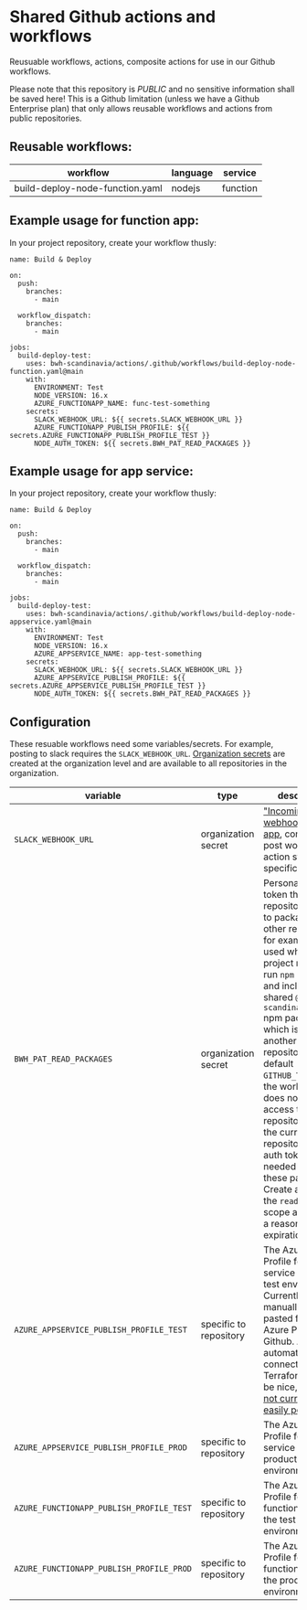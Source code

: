 # Shared Github actions and workflows

Reusuable workflows, actions, composite actions for use in our Github workflows.

Please note that this repository is _PUBLIC_ and no sensitive information shall be saved here! This is a Github limitation (unless we have a Github Enterprise plan) that only allows reusable workflows and actions from public repositories.

## Reusable workflows:

| workflow                        | language | service  |
| ------------------------------- | -------- | -------- |
| build-deploy-node-function.yaml | nodejs   | function |


## Example usage for function app:

In your project repository, create your workflow thusly:

```
name: Build & Deploy

on:
  push:
    branches:
      - main

  workflow_dispatch:
    branches:
      - main

jobs:
  build-deploy-test:
    uses: bwh-scandinavia/actions/.github/workflows/build-deploy-node-function.yaml@main
    with:
      ENVIRONMENT: Test
      NODE_VERSION: 16.x
      AZURE_FUNCTIONAPP_NAME: func-test-something
    secrets:
      SLACK_WEBHOOK_URL: ${{ secrets.SLACK_WEBHOOK_URL }}
      AZURE_FUNCTIONAPP_PUBLISH_PROFILE: ${{ secrets.AZURE_FUNCTIONAPP_PUBLISH_PROFILE_TEST }}
      NODE_AUTH_TOKEN: ${{ secrets.BWH_PAT_READ_PACKAGES }}
```

## Example usage for app service:

In your project repository, create your workflow thusly:

```
name: Build & Deploy

on:
  push:
    branches:
      - main

  workflow_dispatch:
    branches:
      - main

jobs:
  build-deploy-test:
    uses: bwh-scandinavia/actions/.github/workflows/build-deploy-node-appservice.yaml@main
    with:
      ENVIRONMENT: Test
      NODE_VERSION: 16.x
      AZURE_APPSERVICE_NAME: app-test-something
    secrets:
      SLACK_WEBHOOK_URL: ${{ secrets.SLACK_WEBHOOK_URL }}
      AZURE_APPSERVICE_PUBLISH_PROFILE: ${{ secrets.AZURE_APPSERVICE_PUBLISH_PROFILE_TEST }}
      NODE_AUTH_TOKEN: ${{ secrets.BWH_PAT_READ_PACKAGES }}
```


## Configuration

These resuable workflows need some variables/secrets. For example, posting to slack requires the `SLACK_WEBHOOK_URL`. [Organization secrets](https://github.com/organizations/bwh-scandinavia/settings/secrets/actions) are created at the organization level and are available to all repositories in the organization.

| variable | type | description |
|----------|------|-------------|
| `SLACK_WEBHOOK_URL` | organization secret | ["Incoming webhook" Slack app](https://bestwesternnewweb.slack.com/services/B034Q4EDTT2), configured to post workflow action status to a specific channel |
| `BWH_PAT_READ_PACKAGES` | organization secret | Personal access token that gives a repository access to packages from other repositories, for example it is used when a project needs to run `npm install` and include the shared `@bwh-scandinavia/types` npm package, which is in another repository. The default `GITHUB_TOKEN` in the workflow does not have access to other repositories than the current repository, so an auth token is needed to access these packages. Create a PAT with the `read:packages` scope and give it a reasonable expiration date. |
| `AZURE_APPSERVICE_PUBLISH_PROFILE_TEST` | specific to repository | The Azure Publish Profile for the app service for the test environment. Currently manually copy-pasted from Azure Portal to Github. An automatic connection via Terraform would be nice, [though not currently easily possible.](https://github.com/hashicorp/terraform-provider-azurerm/issues/8739) |
| `AZURE_APPSERVICE_PUBLISH_PROFILE_PROD` | specific to repository | The Azure Publish Profile for the app service for the production environment. |
| `AZURE_FUNCTIONAPP_PUBLISH_PROFILE_TEST` | specific to repository | The Azure Publish Profile for the function app for the test environment. |
| `AZURE_FUNCTIONAPP_PUBLISH_PROFILE_PROD` | specific to repository | The Azure Publish Profile for the function app for the production environment. |
